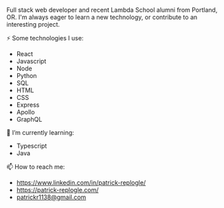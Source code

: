 Full stack web developer and recent Lambda School alumni from Portland, OR. I'm always eager to learn a new technology, or contribute to an interesting project. 

⚡ Some technologies I use: 

  - React  
  - Javascript 
  - Node
  - Python
  - SQL 
  - HTML 
  - CSS  
  - Express 
  - Apollo 
  - GraphQL 
  
 🌱 I’m currently learning:
 
  - Typescript
  - Java
 
  
📫 How to reach me:
 - https://www.linkedin.com/in/patrick-replogle/
 - https://patrick-replogle.com/
 - patrickr1138@gmail.com






<!--
**patrick-replogle/patrick-replogle** is a ✨ _special_ ✨ repository because its `README.md` (this file) appears on your GitHub profile.

Here are some ideas to get you started:

- 🔭 I’m currently working on ...
- 🌱 I’m currently learning ...
- 👯 I’m looking to collaborate on ...
- 🤔 I’m looking for help with ...
- 💬 Ask me about ...
- 📫 How to reach me: ...
- 😄 Pronouns: ...
- ⚡ Fun fact: ...
-->

